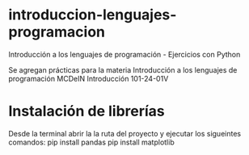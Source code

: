 # introduccion-lenguajes-programacion
Introducción a los lenguajes de programación - Ejercicios con Python

Se agregan prácticas para la materia Introducción a los lenguajes de programación
MCDeIN Introducción 101-24-01V

# Instalación de librerías
Desde la terminal abrir la la ruta del proyecto y ejecutar los sigueintes comandos:
pip install pandas
pip install matplotlib
